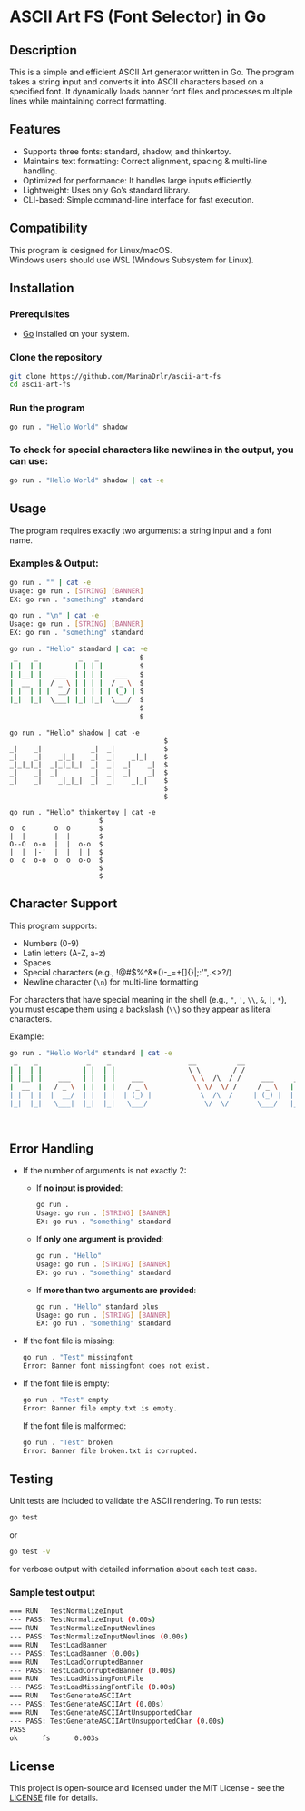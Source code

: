# ASCII Art FS (Font Selector) in Go

## Description

This is a simple and efficient ASCII Art generator written in Go. The program takes a string input and converts it into ASCII characters based on a specified font. It dynamically loads banner font files and processes multiple lines while maintaining correct formatting.

## Features

- Supports three fonts: standard, shadow, and thinkertoy.
- Maintains text formatting: Correct alignment, spacing & multi-line handling.
- Optimized for performance: It handles large inputs efficiently.
- Lightweight: Uses only Go’s standard library.
- CLI-based: Simple command-line interface for fast execution.

## Compatibility

This program is designed for Linux/macOS.\
Windows users should use WSL (Windows Subsystem for Linux).

## Installation

### Prerequisites

- [Go](https://go.dev/) installed on your system.

### Clone the repository

```sh
git clone https://github.com/MarinaDrlr/ascii-art-fs
cd ascii-art-fs
```

### Run the program

```sh
go run . "Hello World" shadow
```

### To check for special characters like newlines in the output, you can use:

```sh
go run . "Hello World" shadow | cat -e
```

## Usage

The program requires exactly two arguments: a string input and a font name.

### Examples & Output:

```sh
go run . "" | cat -e
Usage: go run . [STRING] [BANNER]
EX: go run . "something" standard
```

```sh
go run . "\n" | cat -e
Usage: go run . [STRING] [BANNER]
EX: go run . "something" standard
```

```sh
go run . "Hello" standard | cat -e
 _    _          _   _          $
| |  | |        | | | |         $
| |__| |   ___  | | | |   ___   $
|  __  |  / _ \ | | | |  / _ \  $
| |  | | |  __/ | | | | | (_) | $
|_|  |_|  \___| |_| |_|  \___/  $
                                $
                                $
```

```
go run . "Hello" shadow | cat -e
                                      $
_|    _|            _|  _|            $
_|    _|    _|_|    _|  _|    _|_|    $
_|_|_|_|  _|_|_|_|  _|  _|  _|    _|  $
_|    _|  _|        _|  _|  _|    _|  $
_|    _|    _|_|_|  _|  _|    _|_|    $
                                      $
                                      $
```

```
go run . "Hello" thinkertoy | cat -e
                      $
o  o       o  o       $
|  |       |  |       $
O--O  o-o  |  |  o-o  $
|  |  |-'  |  |  | |  $
o  o  o-o  o  o  o-o  $
                      $
                      $
```

## Character Support

This program supports:

- Numbers (0-9)
- Latin letters (A-Z, a-z)
- Spaces
- Special characters (e.g., !@#\$%^&\*()-\_=+[]{}|;:'",.<>?/)
- Newline character (`\n`) for multi-line formatting

For characters that have special meaning in the shell (e.g., `"`, `'`, `\\`, `&`, `|`, `*`), you must escape them using a backslash (`\\`) so they appear as literal characters.

Example:

```sh
go run . "Hello World" standard | cat -e
 _    _            _    _                   __          __                    _        _   $
| |  | |          | |  | |                  \ \        / /                   | |      | |  $
| |__| |    ___   | |  | |    ___            \ \  /\  / /     ___     _ __   | |    __| |  $
|  __  |   / _ \  | |  | |   / _ \            \ \/  \/ /     / _ \   | '__|  | |   / _` |  $
| |  | |  |  __/  | |  | |  | (_) |            \  /\  /     | (_) |  | |     | |  | (_| |  $
|_|  |_|   \___|  |_|  |_|   \___/              \/  \/       \___/   |_|     |_|   \__,_|  $
                                                                                           $
                                                                                           $
```

## Error Handling

- If the number of arguments is not exactly 2:

  - If **no input is provided**:

    ```sh
    go run .
    Usage: go run . [STRING] [BANNER]
    EX: go run . "something" standard
    ```

  - If **only one argument is provided**:

    ```sh
    go run . "Hello"
    Usage: go run . [STRING] [BANNER]
    EX: go run . "something" standard
    ```

  - If **more than two arguments are provided**:

    ```sh
    go run . "Hello" standard plus
    Usage: go run . [STRING] [BANNER]
    EX: go run . "something" standard
    ```

- If the font file is missing:

  ```sh
  go run . "Test" missingfont
  Error: Banner font missingfont does not exist.
  ```

- If the font file is empty:

  ```sh
  go run . "Test" empty
  Error: Banner file empty.txt is empty.
  ```

  If the font file is malformed:

  ```sh
  go run . "Test" broken
  Error: Banner file broken.txt is corrupted.
  ```

## Testing

Unit tests are included to validate the ASCII rendering. To run tests:

```sh
go test
```

or

```sh
go test -v
```

for verbose output with detailed information about each test case.

### Sample test output

```sh
=== RUN   TestNormalizeInput
--- PASS: TestNormalizeInput (0.00s)
=== RUN   TestNormalizeInputNewlines
--- PASS: TestNormalizeInputNewlines (0.00s)
=== RUN   TestLoadBanner
--- PASS: TestLoadBanner (0.00s)
=== RUN   TestLoadCorruptedBanner
--- PASS: TestLoadCorruptedBanner (0.00s)
=== RUN   TestLoadMissingFontFile
--- PASS: TestLoadMissingFontFile (0.00s)
=== RUN   TestGenerateASCIIArt
--- PASS: TestGenerateASCIIArt (0.00s)
=== RUN   TestGenerateASCIIArtUnsupportedChar
--- PASS: TestGenerateASCIIArtUnsupportedChar (0.00s)
PASS
ok      fs      0.003s
```

## License

This project is open-source and licensed under the MIT License - see the [LICENSE](LICENSE) file for details.

